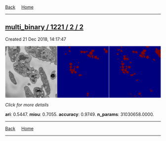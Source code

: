 
[Back](..)&nbsp;&nbsp;&nbsp;&nbsp;&nbsp;[Home](https://leapmanlab.github.io/snapshots)

---

<div class="summary"><a href="2"><h2>multi_binary / 1221 / 2 / 2</h2></a><p>Created 21 Dec 2018, 14:17:47
</p><a href="2"><img src="2/media/summary.png" align="center"></a><p>
<i>Click for more details</i>
</p></div>

**ari**: 0.5447. **miou**: 0.7055. **accuracy**: 0.9749. **n_params**: 31030658.0000. 

---

[Back](..)&nbsp;&nbsp;&nbsp;&nbsp;&nbsp;[Home](https://leapmanlab.github.io/snapshots)

---